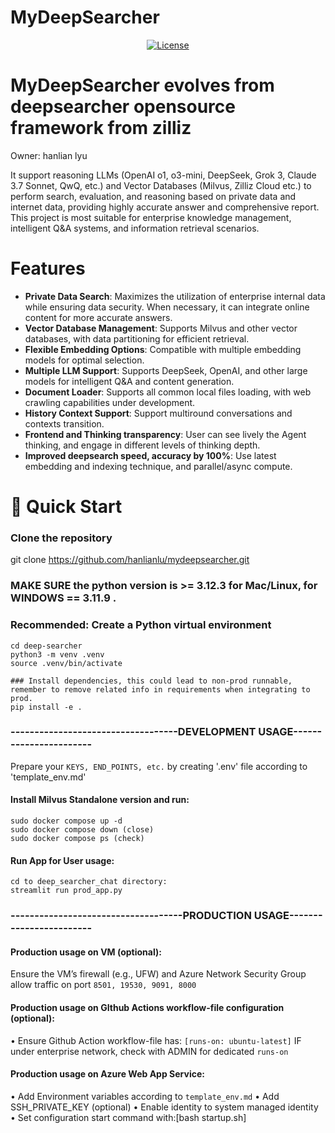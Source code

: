 # MyDeepSearcher
<div align="center">
  
[![License](https://img.shields.io/badge/License-Apache%202.0-blue.svg)](https://opensource.org/licenses/Apache-2.0)

</div>

# MyDeepSearcher evolves from deepsearcher opensource framework from zilliz
Owner: hanlian lyu

It support reasoning LLMs (OpenAI o1, o3-mini, DeepSeek, Grok 3, Claude 3.7 Sonnet, QwQ, etc.) and Vector Databases (Milvus, Zilliz Cloud etc.) to perform search, evaluation, and reasoning based on private data and internet data, providing highly accurate answer and comprehensive report. 
This project is most suitable for enterprise knowledge management, intelligent Q&A systems, and information retrieval scenarios.

# Features

- **Private Data Search**: Maximizes the utilization of enterprise internal data while ensuring data security. When necessary, it can integrate online content for more accurate answers.
- **Vector Database Management**: Supports Milvus and other vector databases, with data partitioning for efficient retrieval.
- **Flexible Embedding Options**: Compatible with multiple embedding models for optimal selection.
- **Multiple LLM Support**: Supports DeepSeek, OpenAI, and other large models for intelligent Q&A and content generation.
- **Document Loader**: Supports all common local files loading, with web crawling capabilities under development.
- **History Context Support**: Support multiround conversations and contexts transition.
- **Frontend and Thinking transparency**: User can see lively the Agent thinking, and engage in different levels of thinking depth.
- **Improved deepsearch speed, accuracy by 100%**: Use latest embedding and indexing technique, and parallel/async compute.


# 📖 Quick Start

### Clone the repository
git clone https://github.com/hanlianlu/mydeepsearcher.git

### MAKE SURE the python version is >= 3.12.3 for Mac/Linux, for WINDOWS == 3.11.9 .
### Recommended: Create a Python virtual environment
```
cd deep-searcher
python3 -m venv .venv
source .venv/bin/activate

### Install dependencies, this could lead to non-prod runnable, remember to remove related info in requirements when integrating to prod.
pip install -e .
```

### -----------------------------------DEVELOPMENT USAGE-----------------------

Prepare your `KEYS, END_POINTS, etc.` by creating '.env' file according to 'template_env.md'

#### Install Milvus Standalone version and run:
```
sudo docker compose up -d
sudo docker compose down (close)
sudo docker compose ps (check)
```
#### Run App for User usage:
```
cd to deep_searcher_chat directory:
streamlit run prod_app.py
```


### ------------------------------------PRODUCTION USAGE------------------------


#### Production usage on VM (optional):
Ensure the VM’s firewall (e.g., UFW) and Azure Network Security Group allow traffic on port `8501, 19530, 9091, 8000`

#### Production usage on GIthub Actions workflow-file configuration (optional):
• Ensure Github Action workflow-file has: `[runs-on: ubuntu-latest]` IF under enterprise network, check with ADMIN for dedicated `runs-on`

#### Production usage on Azure Web App Service:
• Add Environment variables according to `template_env.md`
• Add SSH_PRIVATE_KEY (optional)
• Enable identity to system managed identity
• Set configuration start command with:[bash startup.sh]


